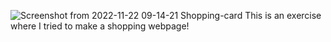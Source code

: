![Screenshot from 2022-11-22 09-14-21](https://user-images.githubusercontent.com/116160026/203310411-b3b41d94-f31b-4162-a177-a67979f363bc.png)
Shopping-card
This is an exercise where I tried to make a shopping webpage!
